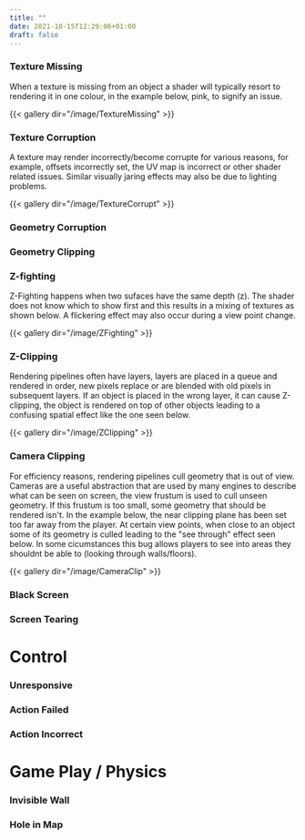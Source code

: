 ```yaml
---
title: ""
date: 2021-10-15T12:29:06+01:00
draft: false
---
```


### Texture Missing

When a texture is missing from an object a shader will typically resort to rendering it in one colour, in the example below, pink, to signify an issue.

{{< gallery dir="/image/TextureMissing" >}} 

### Texture Corruption

A texture may render incorrectly/become corrupte for various reasons, for example, offsets incorrectly set, the UV map is incorrect or other shader related issues. Similar visually jaring effects may also be due to lighting problems.

{{< gallery dir="/image/TextureCorrupt" >}} 

### Geometry Corruption

### Geometry Clipping

###  Z-fighting

Z-Fighting happens when two sufaces have the same depth (z). The shader does not know which to show first and this results in a mixing of textures as shown below. A flickering effect may also occur during a view point change.

{{< gallery dir="/image/ZFighting" >}} 


### Z-Clipping

Rendering pipelines often have layers, layers are placed in a queue and rendered in order, new pixels replace or are blended with old pixels in subsequent layers. If an object is placed in the wrong layer, it can cause Z-clipping, the object is rendered on top of other objects leading to a confusing spatial effect like the one seen below.

{{< gallery dir="/image/ZClipping" >}} 

### Camera Clipping

For efficiency reasons, rendering pipelines cull geometry that is out of view. Cameras are a useful abstraction that are used by many engines to describe what can be seen on screen, the view frustum is used to cull unseen geometry. If this frustum is too small, some geometry that should be rendered isn't. In the example below, the near clipping plane has been set too far away from the player. At certain view points, when close to an object some of its geometry is culled leading to the "see through" effect seen below. In some cicumstances this bug allows players to see into areas they shouldnt be able to (looking through walls/floors). 

{{< gallery dir="/image/CameraClip" >}} 

### Black Screen

### Screen Tearing

# Control

### Unresponsive

### Action Failed

### Action Incorrect

# Game Play / Physics

### Invisible Wall

### Hole in Map
